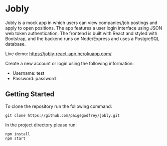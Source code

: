# Jobly

Jobly is a mock app in which users can view companies/job postings and apply to open positions. The app features a user login interface using JSON web token authentication. The frontend is built with React and styled with Bootstrap, and the backend runs on Node/Express and uses a PostgreSQL database.

Live demo: https://jobly-react-app.herokuapp.com/

Create a new account or login using the following information:

* Username: test
* Password: password

## Getting Started
To clone the repository run the following command:

```
git clone https://github.com/paigegodfrey/jobly.git
```

In the project directory please run:

```
npm install
npm start
```
